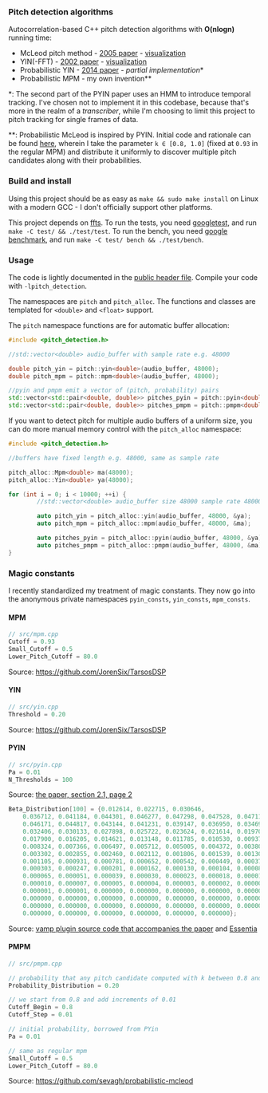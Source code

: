 ### Pitch detection algorithms

Autocorrelation-based C++ pitch detection algorithms with **O(nlogn)** running time:

* McLeod pitch method - [2005 paper](http://miracle.otago.ac.nz/tartini/papers/A_Smarter_Way_to_Find_Pitch.pdf) - [visualization](./misc/mcleod)
* YIN(-FFT) - [2002 paper](http://audition.ens.fr/adc/pdf/2002_JASA_YIN.pdf) - [visualization](./misc/yin)
* Probabilistic YIN - [2014 paper](https://www.eecs.qmul.ac.uk/~simond/pub/2014/MauchDixon-PYIN-ICASSP2014.pdf) - *partial implementation*\*
* Probabilistic MPM - my own invention\*\*

\*: The second part of the PYIN paper uses an HMM to introduce temporal tracking. I've chosen not to implement it in this codebase, because that's more in the realm of a _transcriber_, while I'm choosing to limit this project to pitch tracking for single frames of data.

\*\*: Probabilistic McLeod is inspired by PYIN. Initial code and rationale can be found [here](https://github.com/sevagh/probabilistic-mcleod), wherein I take the parameter `k ∈ [0.8, 1.0]` (fixed at `0.93` in the regular MPM) and distribute it uniformly to discover multiple pitch candidates along with their probabilities.

### Build and install

Using this project should be as easy as `make && sudo make install` on Linux with a modern GCC - I don't officially support other platforms.

This project depends on [ffts](https://github.com/anthonix/ffts). To run the tests, you need [googletest](https://github.com/google/googletest), and run `make -C test/ && ./test/test`. To run the bench, you need [google benchmark](https://github.com/google/benchmark), and run `make -C test/ bench && ./test/bench`.

### Usage

The code is lightly documented in the [public header file](./include/pitch_detection.h). Compile your code with `-lpitch_detection`.

The namespaces are `pitch` and `pitch_alloc`. The functions and classes are templated for `<double>` and `<float>` support.

The `pitch` namespace functions are for automatic buffer allocation:

```c++
#include <pitch_detection.h>

//std::vector<double> audio_buffer with sample rate e.g. 48000

double pitch_yin = pitch::yin<double>(audio_buffer, 48000);
double pitch_mpm = pitch::mpm<double>(audio_buffer, 48000);

//pyin and pmpm emit a vector of (pitch, probability) pairs
std::vector<std::pair<double, double>> pitches_pyin = pitch::pyin<double>(audio_buffer, 48000);
std::vector<std::pair<double, double>> pitches_pmpm = pitch::pmpm<double>(audio_buffer, 48000);
```

If you want to detect pitch for multiple audio buffers of a uniform size, you can do more manual memory control with the `pitch_alloc` namespace:

```c++
#include <pitch_detection.h>

//buffers have fixed length e.g. 48000, same as sample rate

pitch_alloc::Mpm<double> ma(48000);
pitch_alloc::Yin<double> ya(48000);

for (int i = 0; i < 10000; ++i) {
        //std::vector<double> audio_buffer size 48000 sample rate 48000

        auto pitch_yin = pitch_alloc::yin(audio_buffer, 48000, &ya);
        auto pitch_mpm = pitch_alloc::mpm(audio_buffer, 48000, &ma);

        auto pitches_pyin = pitch_alloc::pyin(audio_buffer, 48000, &ya);
        auto pitches_pmpm = pitch_alloc::pmpm(audio_buffer, 48000, &ma);
}
```

### Magic constants

I recently standardized my treatment of magic constants. They now go into the anonymous private namespaces `pyin_consts`, `yin_consts`, `mpm_consts`.

#### MPM

```c++
// src/mpm.cpp
Cutoff = 0.93
Small_Cutoff = 0.5
Lower_Pitch_Cutoff = 80.0
```

Source: https://github.com/JorenSix/TarsosDSP

#### YIN

```c++
// src/yin.cpp
Threshold = 0.20
```

Source: https://github.com/JorenSix/TarsosDSP

#### PYIN


```c++
// src/pyin.cpp
Pa = 0.01
N_Thresholds = 100
```

Source: [the paper, section 2.1, page 2](https://www.eecs.qmul.ac.uk/~simond/pub/2014/MauchDixon-PYIN-ICASSP2014.pdf)

```c++
Beta_Distribution[100] = {0.012614, 0.022715, 0.030646,
    0.036712, 0.041184, 0.044301, 0.046277, 0.047298, 0.047528, 0.047110,
    0.046171, 0.044817, 0.043144, 0.041231, 0.039147, 0.036950, 0.034690,
    0.032406, 0.030133, 0.027898, 0.025722, 0.023624, 0.021614, 0.019704,
    0.017900, 0.016205, 0.014621, 0.013148, 0.011785, 0.010530, 0.009377,
    0.008324, 0.007366, 0.006497, 0.005712, 0.005005, 0.004372, 0.003806,
    0.003302, 0.002855, 0.002460, 0.002112, 0.001806, 0.001539, 0.001307,
    0.001105, 0.000931, 0.000781, 0.000652, 0.000542, 0.000449, 0.000370,
    0.000303, 0.000247, 0.000201, 0.000162, 0.000130, 0.000104, 0.000082,
    0.000065, 0.000051, 0.000039, 0.000030, 0.000023, 0.000018, 0.000013,
    0.000010, 0.000007, 0.000005, 0.000004, 0.000003, 0.000002, 0.000001,
    0.000001, 0.000001, 0.000000, 0.000000, 0.000000, 0.000000, 0.000000,
    0.000000, 0.000000, 0.000000, 0.000000, 0.000000, 0.000000, 0.000000,
    0.000000, 0.000000, 0.000000, 0.000000, 0.000000, 0.000000, 0.000000,
    0.000000, 0.000000, 0.000000, 0.000000, 0.000000, 0.000000};
```

Source: [vamp plugin source code that accompanies the paper](https://code.soundsoftware.ac.uk/projects/pyin) and [Essentia](https://github.com/MTG/essentia/pull/809/files)

#### PMPM

```c++
// src/pmpm.cpp

// probability that any pitch candidate computed with k between 0.8 and 1.0, distributed into 20 increments of 0.01, is the right answer
Probability_Distribution = 0.20

// we start from 0.8 and add increments of 0.01
Cutoff_Begin = 0.8
Cutoff_Step = 0.01

// initial probability, borrowed from PYin
Pa = 0.01

// same as regular mpm
Small_Cutoff = 0.5
Lower_Pitch_Cutoff = 80.0
```

Source: https://github.com/sevagh/probabilistic-mcleod
